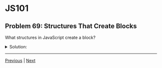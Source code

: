 # JS101
## Problem 69: Structures That Create Blocks

What structures in JavaScript create a block?

<details>
<summary>Solution:</summary>

`if`/`else`, `switch` and `try...catch` statements, `for` and `while` loops, and even bare block statements (`{}`).

**Examples:**

**Conditional statements:**
```js
if (condition) { /* block */ }

if (condition) { /* block */ } else { /* block */ }

switch (value) {
  case 1: { /* block */ break; }
  default: { /* block */ }
}
```

**Loops:**
```js
for (let i = 0; i < 5; i++) { /* block */ }

while (condition) { /* block */ }

do { /* block */ } while (condition);

for (let item of array) { /* block */ }

for (let key in object) { /* block */ }
```

**Error handling:**
```js
try { /* block */ } 
catch (error) { /* block */ } 
finally { /* block */ }
```

**Functions (also create blocks):**
```js
function myFunc() { /* block */ }

const myFunc = () => { /* block */ };
```

**Bare blocks:**
```js
{
  let blockScoped = 'only here';
  console.log(blockScoped);
}
// blockScoped not accessible here
```

**Important:** Not all curly braces create blocks. Object literals use `{}` but don't create scope:
```js
let obj = { key: 'value' };  // NOT a block, it's an object literal
```

</details>

---

[Previous](068.md) | [Next](070.md)

